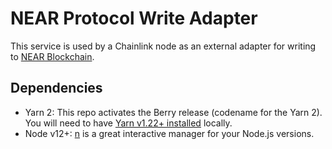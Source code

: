 # NEAR Protocol Write Adapter

This service is used by a Chainlink node as an external adapter for writing to [NEAR Blockchain](https://near.org/).

## Dependencies

- Yarn 2: This repo activates the Berry release (codename for the Yarn 2). You will need to have [Yarn v1.22+ installed](https://yarnpkg.com/getting-started/install) locally.
- Node v12+: [n](https://github.com/tj/n) is a great interactive manager for your Node.js versions.
